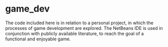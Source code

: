 game_dev
========

The code included here is in relation to a personal project, in which the processes of game development are explored. The NetBeans IDE is used in conjunction with publicly available literature, to reach the goal of a functional and enjoyable game.
